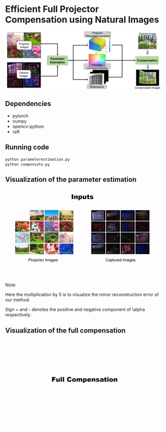 # Efficient Full Projector Compensation using Natural Images


![teaser](https://github.com/kylin-leo/FullProjectorCompensation/blob/main/fullcompensation.png)

## Dependencies
* pytorch
* numpy
* opencv-python
* raft


## Running code

```
python parameterestimation.py
python compensate.py
```


## Visualization of the parameter estimation

![estgif](https://github.com/kylin-leo/FullProjectorCompensation/blob/main/gif/opt.gif)

Note:

Here the multiplication by 5 is to visualize the minor reconstruction error of our method.


Sign + and - denotes the positive and negative component of \alpha respectively.


## Visualization of the full compensation

![fullcompgif](https://github.com/kylin-leo/FullProjectorCompensation/blob/main/gif/comp.gif)
